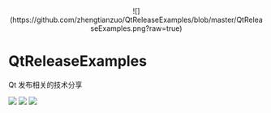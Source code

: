 
<div align=center>![](https://github.com/zhengtianzuo/QtReleaseExamples/blob/master/QtReleaseExamples.png?raw=true)</div>

# QtReleaseExamples
Qt 发布相关的技术分享

![](https://img.shields.io/badge/%E7%BC%96%E8%AF%91-%E6%88%90%E5%8A%9F-brightgreen.svg)
![](https://img.shields.io/badge/%E7%89%88%E6%9C%AC-1.0.0.0-blue.svg)
![](https://img.shields.io/badge/%E7%89%88%E6%9D%83%E8%AE%B8%E5%8F%AF-MIT-orange.svg)

